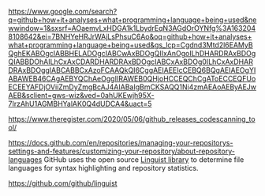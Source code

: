 https://www.google.com/search?q=github+how+it+analyses+what+programming+language+being+used&newwindow=1&sxsrf=AOaemvLxHDGA1k1LbydrEqN3AGdOrOYNfg%3A1632048108642&ei=7BNHYeHRJrWAjLsPhsuC6Ao&oq=github+how+it+analyses+what+programming+language+being+used&gs_lcp=Cgdnd3Mtd2l6EAMyBQghEKABOgcIABBHELADOgcIABCwAxBDOgQIIxAnOgoILhDHARDRAxBDOgQIABBDOhAILhCxAxCDARDHARDRAxBDOgcIABCxAxBDOg0ILhCxAxDHARDRAxBDOggIABCABBCxAzoFCAAQkQI6CggAEIAEEIcCEBQ6BQgAEIAEOgYIABAWEB46CAgAEBYQChAeOggIIRAWEB0QHjoHCCEQChCgAToECCEQFUoECEEYAFDjOViiZmDyZmgBcAJ4AIABaIgBmCKSAQQ1Ni4zmAEAoAEByAEJwAEB&sclient=gws-wiz&ved=0ahUKEwjh95X-7IrzAhU1AGMBHYalAK0Q4dUDCA4&uact=5


https://www.theregister.com/2020/05/06/github_releases_codescanning_tool/

https://docs.github.com/en/repositories/managing-your-repositorys-settings-and-features/customizing-your-repository/about-repository-languages
GitHub uses the open source [Linguist library](https://github.com/github/linguist) to determine file languages for syntax highlighting and repository statistics.

https://github.com/github/linguist